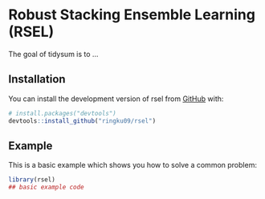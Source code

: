
<!-- README.md is generated from README.Rmd. Please edit that file -->

# Robust Stacking Ensemble Learning (RSEL)

<!-- badges: start -->
<!-- badges: end -->

The goal of tidysum is to …

## Installation

You can install the development version of rsel from
[GitHub](https://github.com/) with:

``` r
# install.packages("devtools")
devtools::install_github("ringku09/rsel")
```

## Example

This is a basic example which shows you how to solve a common problem:

``` r
library(rsel)
## basic example code
```

